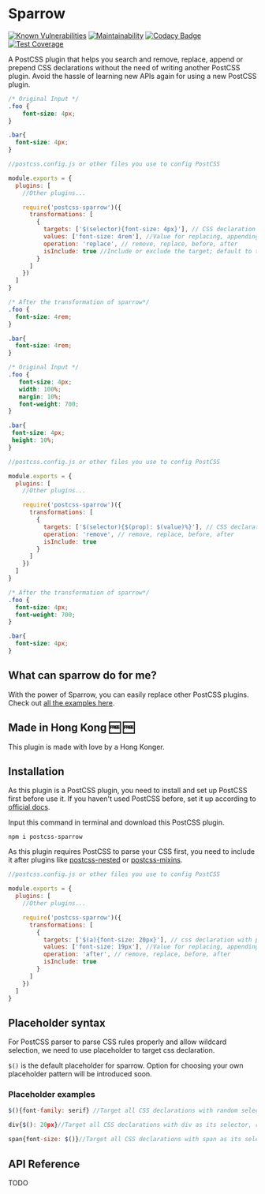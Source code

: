 # Sparrow

[![Known Vulnerabilities](https://snyk.io/test/github/winston0410/sparrow/badge.svg?targetFile=package.json)](https://snyk.io/test/github/winston0410/sparrow?targetFile=package.json) [![Maintainability](https://api.codeclimate.com/v1/badges/54626992beea73efcadf/maintainability)](https://codeclimate.com/github/winston0410/sparrow/maintainability) [![Codacy Badge](https://app.codacy.com/project/badge/Grade/4f5f78d7736d4ed7b8439c2096bdc38f)](https://www.codacy.com/manual/winston0410/sparrow?utm_source=github.com&utm_medium=referral&utm_content=winston0410/sparrow&utm_campaign=Badge_Grade) [![Test Coverage](https://api.codeclimate.com/v1/badges/54626992beea73efcadf/test_coverage)](https://codeclimate.com/github/winston0410/sparrow/test_coverage)

A PostCSS plugin that helps you search and remove, replace, append or prepend CSS declarations without the need of writing another PostCSS plugin. Avoid the hassle of learning new APIs again for using a new PostCSS plugin.

```css
/* Original Input */
.foo {
    font-size: 4px;
}

.bar{
  font-size: 4px;
}
```

```javascript
//postcss.config.js or other files you use to config PostCSS

module.exports = {
  plugins: [
    //Other plugins...

    require('postcss-sparrow')({
      transformations: [
        {
          targets: ['$(selector){font-size: 4px}'], // CSS declaration with placeholders.  This will target any selector with font-size: 4px as its rule.
          values: ['font-size: 4rem'], //Value for replacing, appending or prepending target value. Can be omitted if the operation: 'remove'
          operation: 'replace', // remove, replace, before, after
          isInclude: true //Include or exclude the target; default to true for inclusion
        }
      ]
    })
  ]
}
```

```css
/* After the transformation of sparrow*/
.foo {
  font-size: 4rem;
}

.bar{
  font-size: 4rem;
}
``` 

<!-- Remove -->

 ```css
/* Original Input */
.foo {
    font-size: 4px;
    width: 100%;
    margin: 10%;
    font-weight: 700;
}

.bar{
  font-size: 4px;
  height: 10%;
}
```

```javascript
//postcss.config.js or other files you use to config PostCSS

module.exports = {
  plugins: [
    //Other plugins...

    require('postcss-sparrow')({
      transformations: [
        {
          targets: ['$(selector){$(prop): $(value)%}'], // CSS declaration with placeholders.  This will target any selector with font-size: 4px as its rule.
          operation: 'remove', // remove, replace, before, after
          isInclude: true
        }
      ]
    })
  ]
}
```

```css
/* After the transformation of sparrow*/
.foo {
  font-size: 4px;
  font-weight: 700;
}

.bar{
  font-size: 4px;
}
```

## What can sparrow do for me?

With the power of Sparrow, you can easily replace other PostCSS plugins. Check out [all the examples here](https://github.com/winston0410/sparrow/blob/EXAMPLE.md).

## Made in Hong Kong :free: :free:

This plugin is made with love by a Hong Konger.

## Installation

As this plugin is a PostCSS plugin, you need to install and set up PostCSS first before use it. If you haven't used PostCSS before, set it up according to [official docs](https://github.com/postcss/postcss#usage).

Input this command in terminal and download this PostCSS plugin.

```shell
npm i postcss-sparrow
```

As this plugin requires PostCSS to parse your CSS first, you need to include it after plugins like [postcss-nested](https://www.npmjs.com/package/postcss-nested) or [postcss-mixins](https://www.npmjs.com/package/postcss-mixins).

```javascript
//postcss.config.js or other files you use to config PostCSS

module.exports = {
  plugins: [
    //Other plugins...

    require('postcss-sparrow')({
      transformations: [
        {
          targets: ['$(a){font-size: 20px}'], // css declaration with placeholders
          values: ['font-size: 19px'], //Value for replacing, appending or prepending target value. Can be omitted if the operation: 'remove'
          operation: 'after', // remove, replace, before, after
          isInclude: true
        }
      ]
    })
  ]
}
```

## Placeholder syntax

For PostCSS parser to parse CSS rules properly and allow wildcard selection, we need to use placeholder to target css declaration.

`$()` is the default placeholder for sparrow. Option for choosing your own placeholder pattern will be introduced soon.

### Placeholder examples

```javascript
$(){font-family: serif} //Target all CSS declarations with random selectors and font-family: serif as its rule.

div{$(): 20px}//Target all CSS declarations with div as its selector, random properties and value of 20px as its rule.

span{font-size: $()}//Target all CSS declarations with span as its selector, font-size as its properties and random value as its rule.
```

## API Reference

TODO
